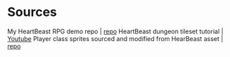 # Sources
 
My HeartBeast RPG demo repo | [repo](https://github.com/JordonH03/RPG-Demo)
HeartBeast dungeon tileset tutorial | [Youtube](https://www.youtube.com/watch?v=fCpalUPlhMs)
Player class sprites sourced and modified from HearBeast asset | [repo](https://github.com/uheartbeast/youtube-tutorials/blob/master/Action%20RPG/Player/Player.png)
